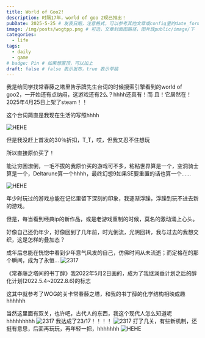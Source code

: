 ```yaml
---
title: World of Goo2!
description: 时隔17年，world of goo 2现已推出！
pubDate: 2025-5-25 # 发表日期，注意格式，可以参考其他文章或config里的date_format
image: /img/posts/wogtpp.png # 可选，文章封面图路径，图片放public/image/下
categories:
  - life
tags:
  - daily
  - game
# badge: Pin # 如果想置顶，可以加上
draft: false # false 表示发布，true 表示草稿
---
```


我是给同学找常春藤之塔里告示牌先生台词的时候搜索引擎看到的world of goo2，一开始还有点纳闷，这游戏还有2么？hhhh还真有！而
且！它居然在！2025年4月25日上架了steam！！

这个台词简直是我现在生活的写照hhhh

![HEHE](/img/chunhua.jpg)

但是我没赶上首发的30％折扣，T_T，哎，但我又忍不住想玩

所以直接原价买了！

能让穷困潦倒，一毛不拔的我原价买的游戏可不多，粘粘世界算是一个，空洞骑士算是一个，Deltarune算一个hhhh，最终幻想9如果SE要重置的话也算一个......

![HEHE](/img/posts/wog-buy.png)

年少时玩过的游戏总能在记忆里留下深刻的印象，我逐渐浮躁，浮躁到玩不进去新的游戏。

但是，每当看到经典ip的新作品，或是老游戏重制的时候，莫名的激动涌上心头。

好像自己还仍年少，好像回到了几年前，时光倒流，光阴回转，我与过去的我想交织，这是怎样的叠加态？

成年后总能在恍惚中看到少年意气风发的自己，仿佛时间从未流逝；而定格在的那个瞬间，成为了永恒...
![2317](/img/posts/neverchange.jpg)

《常春藤之塔间的书丁醇》我2022年5月2日画的，成为了我继澜垂计划之后的醇化计划(2022.5.4~2022.8.6)的标志

这其中就参考了WOG的关卡常春藤之塔，和我的书丁醇的化学结构相映成趣hhhhhh

当然这里面有双关，也许吧，古代人的东西，我这个现代人怎么知道呢hhhhhhhhh
![2317](/img/chunhua.jpg)
我达成了23/17！！！！
![2317](/img/posts/wog2317.png)
打了几关，有些新机制，还挺有意思，后面再玩玩，再年轻一把，hhhhhhh
![HEHE](/img/posts/wogtpp.png)
